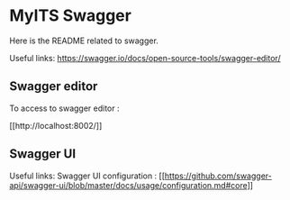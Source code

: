 # MyITS Swagger

Here is the README related to swagger.

Useful links:
https://swagger.io/docs/open-source-tools/swagger-editor/

## Swagger editor

To access to swagger editor :

[[http://localhost:8002/]]

## Swagger UI

Useful links:
Swagger UI configuration : [[https://github.com/swagger-api/swagger-ui/blob/master/docs/usage/configuration.md#core]]

